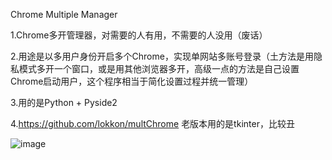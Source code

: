 Chrome Multiple Manager

1.Chrome多开管理器，对需要的人有用，不需要的人没用（废话）

2.用途是以多用户身份开启多个Chrome，实现单网站多账号登录（土方法是用隐私模式多开一个窗口，或是用其他浏览器多开，高级一点的方法是自己设置Chrome启动用户，这个程序相当于简化设置过程并统一管理）

3.用的是Python + Pyside2

4.https://github.com/lokkon/multChrome 老版本用的是tkinter，比较丑

![image](https://vkceyugu.cdn.bspapp.com/VKCEYUGU-imgbed/956386b5-a654-4e0e-a51c-d529138e1377.gif)
